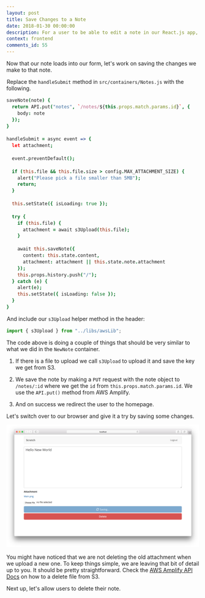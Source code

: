 ```yaml
---
layout: post
title: Save Changes to a Note
date: 2018-01-30 00:00:00
description: For a user to be able to edit a note in our React.js app, we need to make a PUT request to our severless backend API using AWS Amplify. We also need to allow them to upload files directly to S3 and add that as an attachment to the note.
context: frontend
comments_id: 55
---
```


Now that our note loads into our form, let's work on saving the changes we make to that note.

<img class="code-marker" src="/assets/s.png" />Replace the `handleSubmit` method in `src/containers/Notes.js` with the following.

``` coffee
saveNote(note) {
  return API.put("notes", `/notes/${this.props.match.params.id}`, {
    body: note
  });
}

handleSubmit = async event => {
  let attachment;

  event.preventDefault();

  if (this.file && this.file.size > config.MAX_ATTACHMENT_SIZE) {
    alert("Please pick a file smaller than 5MB");
    return;
  }

  this.setState({ isLoading: true });

  try {
    if (this.file) {
      attachment = await s3Upload(this.file);
    }

    await this.saveNote({
      content: this.state.content,
      attachment: attachment || this.state.note.attachment
    });
    this.props.history.push("/");
  } catch (e) {
    alert(e);
    this.setState({ isLoading: false });
  }
}

```

<img class="code-marker" src="/assets/s.png" />And include our `s3Upload` helper method in the header:

``` javascript
import { s3Upload } from "../libs/awsLib";
```

The code above is doing a couple of things that should be very similar to what we did in the `NewNote` container.

1. If there is a file to upload we call `s3Upload` to upload it and save the key we get from S3.

2. We save the note by making a `PUT` request with the note object to `/notes/:id` where we get the `id` from `this.props.match.params.id`. We use the `API.put()` method from AWS Amplify.

3. And on success we redirect the user to the homepage.

Let's switch over to our browser and give it a try by saving some changes.

![Notes page saving screenshot](/assets/react/listing-page-saving.png)

You might have noticed that we are not deleting the old attachment when we upload a new one. To keep things simple, we are leaving that bit of detail up to you. It should be pretty straightforward. Check the [AWS Amplify API Docs](https://aws.github.io/aws-amplify/api/classes/storageclass.html#remove) on how to a delete file from S3.

Next up, let's allow users to delete their note.

